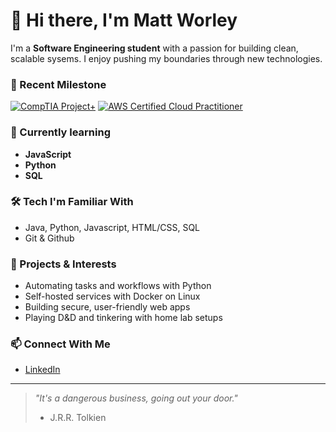# 👋 Hi there, I'm Matt Worley

I'm a  **Software Engineering student** with a passion for building clean, scalable sysems. I enjoy pushing my boundaries through new technologies.

### 🧠 Recent Milestone
[![CompTIA Project+](https://img.shields.io/badge/CompTIA-Project%2B-DC143C?logo=comptia&logoColor=white)](https://www.credly.com/earner/earned/badge/7ae0c5a4-a99f-4b1f-ae59-63f2fb971f18)
[![AWS Certified Cloud Practitioner](https://img.shields.io/badge/AWS%20Certified-Cloud%20Practitioner-232f3e?logo=amazon-aws&logoColor=white)](https://www.credly.com/badges/dc100fc8-1a63-4017-b8b2-fe69ee53c406)

### 🌱 Currently learning
- **JavaScript**
- **Python**
- **SQL**

### 🛠️ Tech I'm Familiar With
- Java, Python, Javascript, HTML/CSS, SQL
- Git & Github

### 🚧 Projects & Interests
- Automating tasks and workflows with Python
- Self-hosted services with Docker on Linux
- Building secure, user-friendly web apps
- Playing D&D and tinkering with home lab setups

### 📫 Connect With Me
- [LinkedIn](https://www.linkedin.com/in/matthew-worley-dev/)


---

> _"It's a dangerous business, going out your door."_
> - J.R.R. Tolkien

